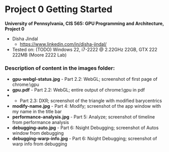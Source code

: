Project 0 Getting Started
====================

**University of Pennsylvania, CIS 565: GPU Programming and Architecture, Project 0**

* Disha Jindal
  * https://www.linkedin.com/in/disha-jindal/
* Tested on: (TODO) Windows 22, i7-2222 @ 2.22GHz 22GB, GTX 222 222MB (Moore 2222 Lab)

### Description of content in the images folder:
- **gpu-webgl-status.jpg** - Part 2.2: WebGL; screenshot of first page of chrome:\\gpu
- **gpu.pdf** - Part 2.2: WebGL; entire output of chrome:\\gpu in pdf
-  - Part 2.3: DXR; screenshot of the triangle with modified barycentrics
- **modify-name.jpg** - Part 4: Modify; screenshot of the app window with my name in the title bar
- **performance-analysis.jpg** - Part 5: Analyze; screenshot of timeline from performance analysis
- **debugging-auto.jpg** - Part 6: Nsight Debugging; screenshot of Autos window from debugging
- **debugging-warp-info.jpg** - Part 6: Nsight Debugging; screenshot of warp info from debugging